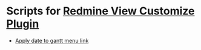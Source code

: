 # Scripts for [Redmine View Customize Plugin](https://github.com/onozaty/redmine-view-customize)

- [Apply date to gantt menu link](https://github.com/mi-yo/redmine-view-customize-scripts/blob/master/script/apply_date_to_gantt_menu_link.js)